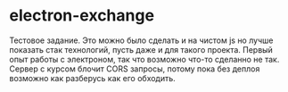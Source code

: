 ﻿# electron-exchange
Тестовое задание.
Это можно было сделать и на чистом js но лучше показать стак технологий, пусть даже и для такого проекта. Первый опыт работы с электроном, так что возможно что-то сделанно не так.
 Сервер с курсом блочит CORS запросы, потому пока без деплоя возможно как разберусь как его обходить.  

